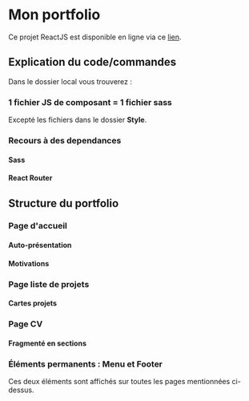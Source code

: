 # Mon portfolio

Ce projet ReactJS est disponible en ligne via ce [lien](https://lucas-schrever.netlify.app).

## Explication du code/commandes

Dans le dossier local vous trouverez :

### 1 fichier JS de composant = 1 fichier sass 

Excepté les fichiers dans le dossier **Style**.

### Recours à des dependances

#### Sass
#### React Router

## Structure du portfolio

### Page d'accueil
#### Auto-présentation
#### Motivations
### Page liste de projets
#### Cartes projets
### Page CV
#### Fragmenté en sections

### Éléments permanents : Menu et Footer
Ces deux éléments sont affichés sur toutes les pages mentionnées ci-dessus.


